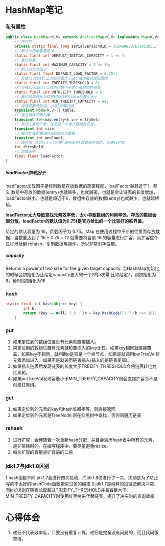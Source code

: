 # HashMap笔记

### 私有属性
```java
public class HashMap<K,V> extends AbstractMap<K,V> implements Map<K,V>, Cloneable, Serializable {
    // 序列号
    private static final long serialVersionUID = 362498820763181265L;    
    // 默认的初始容量是16
    static final int DEFAULT_INITIAL_CAPACITY = 1 << 4;   
    // 最大容量
    static final int MAXIMUM_CAPACITY = 1 << 30; 
    // 默认的填充因子
    static final float DEFAULT_LOAD_FACTOR = 0.75f;
    // 当桶(bucket)上的结点数大于这个值时会转成红黑树
    static final int TREEIFY_THRESHOLD = 8; 
    // 当桶(bucket)上的结点数小于这个值时树转链表
    static final int UNTREEIFY_THRESHOLD = 6;
    // 桶中结构转化为红黑树对应的table的最小大小
    static final int MIN_TREEIFY_CAPACITY = 64;
    // 存储元素的数组，总是2的幂次倍
    transient Node<k,v>[] table; 
    // 存放具体元素的集
    transient Set<map.entry<k,v>> entrySet;
    // 存放元素的个数，注意这个不等于数组的长度。
    transient int size;
    // 每次扩容和更改map结构的计数器
    transient int modCount;   
    // 临界值 当实际大小(容量*填充因子)超过临界值时，会进行扩容
    int threshold;
    // 加载因子
    final float loadFactor;
}
```
##### loadFactor加载因子
loadFactor加载因子是控制数组存放数据的疏密程度，loadFactor越趋近于1，那么 数组中存放的数据(entry)也就越多，也就越密，也就是会让链表的长度增加，loadFactor越小，也就是趋近于0，数组中存放的数据(entry)也就越少，也就越稀疏。
    
**loadFactor太大导致查找元素效率低，太小导致数组的利用率低，存放的数据会很分散。loadFactor的默认值为0.75f是官方给出的一个比较好的临界值。**

给定的默认容量为 16，负载因子为 0.75。Map 在使用过程中不断的往里面存放数据，当数量达到了 16 * 0.75 = 12 就需要将当前 16 的容量进行扩容，而扩容这个过程涉及到 rehash、复制数据等操作，所以非常消耗性能。
##### capacity
Returns a power of two size for the given target capacity.
当HashMap初始化的时候会初始化为比给定capacity更大的一个2的n次幂
比如给定7，则初始化为8，给9则初始化为16

### hash
```java
static final int hash(Object key) {
        int h;
        return (key == null) ? 0 : (h = key.hashCode()) ^ (h >>> 16);
    }
```
### put
1. 如果定位到的数组位置没有元素就直接插入。
2. 果定位到的数组位置有元素就和要插入的key比较，如果key相同就直接覆盖，如果key不相同，就判断p是否是一个树节点，如果是就调用putTreeVal将元素添加进入。如果不是就遍历链表插入(插入的是链表尾部)。
3. 如果插入链表后发现链表的长度大于TREEIFY_THRESHOLD会将链表转化为红黑树。
4. 如果putTreeVal发现容量小于MIN_TREEIFY_CAPACITY则会直接扩容而不是创建红黑树。
### get
1. 如果定位到的元素的key和hash值都相等，则直接返回
2. 如果定位到的元素是TreeNode,则在红黑树中查找，否则则遍历链表
### rehash
1. 进行扩容，会伴随着一次重新hash分配，并且会遍历hash表中所有的元素，是非常耗时的。在编写程序中，要尽量避免resize。
2. 每次扩容的容量是扩容前的二倍
### jdk1.7与jdk1.8区别
1.hash函数不同 jdk1.7会进行四次扰动，而jdk1.8仅进行了一次。扰动是为了防止写的不太好的hashCode函数带来过多的碰撞
2.jdk1.7是纯粹的拉链法解决冲突，而jdk1.8则在链表长度超过TREEIFY_THRESHOLD并且容量大于MIN_TREEIFY_CAPACITY时使用红黑树来代替链表，提升了冲突时的查询效率

# 心得体会
1. 递归不代表效率低，只要没有重复计算，递归是完全没有问题的，而且代码很整洁。




